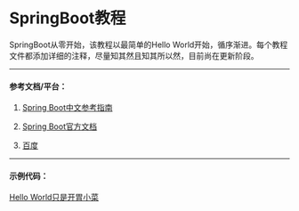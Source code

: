 # SpringBoot教程
SpringBoot从零开始，该教程以最简单的Hello World开始，循序渐进。每个教程文件都添加详细的注释，尽量知其然且知其所以然，目前尚在更新阶段。

------


####  参考文档/平台：

1. [Spring Boot中文参考指南](https://www.springcloud.cc/spring-boot.html)

2. [Spring Boot官方文档](https://docs.spring.io/spring-boot/docs/2.3.3.RELEASE/reference/htmlsingle/)

3. [百度](https://www.baidu.com/)

------

#### 示例代码：

[Hello World只是开胃小菜](https://github.com/lijiakang329/SpringBoot/tree/master/1.Hello%20Spring%20Boot/main/java/com/example/demo/controller)

